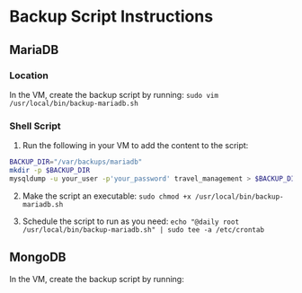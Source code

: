 # Backup Script Instructions

## MariaDB
### Location
In the VM, create the backup script by running:
`sudo vim /usr/local/bin/backup-mariadb.sh`

### Shell Script
1. Run the following in your VM to add the content to the script:
```sh
BACKUP_DIR="/var/backups/mariadb"
mkdir -p $BACKUP_DIR
mysqldump -u your_user -p'your_password' travel_management > $BACKUP_DIR/travel_management_$(date +%Y%m%d).sql
```
2. Make the script an executable:
`sudo chmod +x /usr/local/bin/backup-mariadb.sh`

3. Schedule the script to run as you need:
`echo "@daily root /usr/local/bin/backup-mariadb.sh" | sudo tee -a /etc/crontab`


## MongoDB
In the VM, create the backup script by running:

